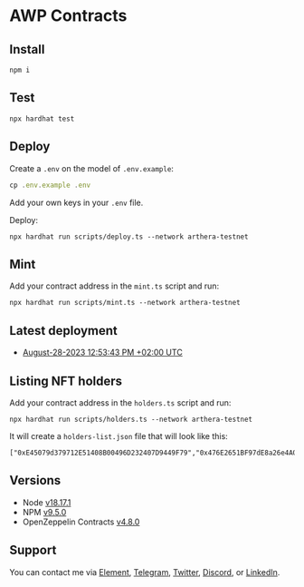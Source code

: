 # AWP Contracts

## Install

```
npm i
```

## Test

```
npx hardhat test
```

## Deploy

Create a `.env` on the model of `.env.example`:

```js
cp .env.example .env
```

Add your own keys in your `.env` file. 

Deploy:

```
npx hardhat run scripts/deploy.ts --network arthera-testnet
```

## Mint

Add your contract address in the `mint.ts` script and run: 

```
npx hardhat run scripts/mint.ts --network arthera-testnet
```

## Latest deployment

- [August-28-2023 12:53:43 PM +02:00 UTC](https://explorer-test.arthera.net/address/0xCd738DF3e710AE002D6Ae990645aA5Fb0A1Ee158)

## Listing NFT holders

Add your contract address in the `holders.ts` script and run: 

```
npx hardhat run scripts/holders.ts --network arthera-testnet
```

It will create a `holders-list.json` file that will look like this: 

```
["0xE45079d379712E51408B00496D232407D9449F79","0x476E2651BF97dE8a26e4A05a9c8e00A6EFa1390c","0x9A4EA840a38bcfb341950e754d939DdE82b3d35b"]
```

## Versions

- Node [v18.17.1](https://nodejs.org/uk/blog/release/v18.17.1/)
- NPM [v9.5.0](https://github.com/npm/cli/releases/tag/v9.5.0)
- OpenZeppelin Contracts [v4.8.0](https://github.com/OpenZeppelin/openzeppelin-contracts/releases/tag/v4.8.0)

## Support

You can contact me via [Element](https://matrix.to/#/@julienbrg:matrix.org), [Telegram](https://t.me/julienbrg), [Twitter](https://twitter.com/julienbrg), [Discord](https://discord.com/invite/uSxzJp3J76), or [LinkedIn](https://www.linkedin.com/in/julienberanger/).